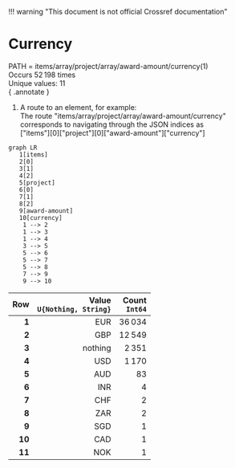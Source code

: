 !!! warning "This document is not official Crossref documentation"
# Currency
PATH = items/array/project/array/award-amount/currency(1)  
Occurs 52 198 times  
Unique values: 11  
{ .annotate }

1. A route to an element, for example:  
   The route "items/array/project/array/award-amount/currency" corresponds to navigating through the JSON indices as  
   ["items"][0]["project"][0]["award-amount"]["currency"]  

```mermaid
graph LR
   1[items]
   2[0]
   3[1]
   4[2]
   5[project]
   6[0]
   7[1]
   8[2]
   9[award-amount]
   10[currency]
    1 --> 2
    1 --> 3
    1 --> 4
    3 --> 5
    5 --> 6
    5 --> 7
    5 --> 8
    7 --> 9
    9 --> 10
```

| **Row** | **Value**<br>`U{Nothing, String}` | **Count**<br>`Int64` |
|--------:|----------------------------------:|---------------------:|
| **1**   | EUR                               | 36 034               |
| **2**   | GBP                               | 12 549               |
| **3**   | nothing                           | 2 351                |
| **4**   | USD                               | 1 170                |
| **5**   | AUD                               | 83                   |
| **6**   | INR                               | 4                    |
| **7**   | CHF                               | 2                    |
| **8**   | ZAR                               | 2                    |
| **9**   | SGD                               | 1                    |
| **10**  | CAD                               | 1                    |
| **11**  | NOK                               | 1                    |


